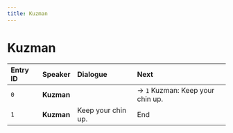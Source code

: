 ```yaml
---
title: Kuzman
---
```


# Kuzman


| Entry ID | Speaker | Dialogue | Next |
| :------- | :------ | :------- | :------------ |
| `0` | **Kuzman** |  | → `1` Kuzman: Keep your chin up\. |
| `1` | **Kuzman** | Keep your chin up\. | End |
